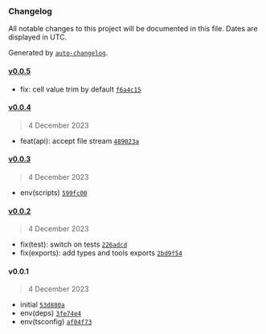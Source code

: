 ### Changelog

All notable changes to this project will be documented in this file. Dates are displayed in UTC.

Generated by [`auto-changelog`](https://github.com/CookPete/auto-changelog).

#### [v0.0.5](https://github.com/wmakeev/xlsx-to-csv/compare/v0.0.4...v0.0.5)

- fix:  cell value trim by default [`f6a4c15`](https://github.com/wmakeev/xlsx-to-csv/commit/f6a4c15bf1fd527338ed73d14d5eb8fc78188d40)

#### [v0.0.4](https://github.com/wmakeev/xlsx-to-csv/compare/v0.0.3...v0.0.4)

> 4 December 2023

- feat(api): accept file stream [`489023a`](https://github.com/wmakeev/xlsx-to-csv/commit/489023a675de0e11306084c7ad5bc666e1c7cb18)

#### [v0.0.3](https://github.com/wmakeev/xlsx-to-csv/compare/v0.0.2...v0.0.3)

> 4 December 2023

- env(scripts) [`599fc00`](https://github.com/wmakeev/xlsx-to-csv/commit/599fc0010763762255a9b2a02af7568e7a71117e)

#### [v0.0.2](https://github.com/wmakeev/xlsx-to-csv/compare/v0.0.1...v0.0.2)

> 4 December 2023

- fix(test): switch on tests [`226adcd`](https://github.com/wmakeev/xlsx-to-csv/commit/226adcd9f52e14eee46f0001eee54aaaea789c72)
- fix(exports): add types and tools exports [`2bd9f54`](https://github.com/wmakeev/xlsx-to-csv/commit/2bd9f541f2778d8ea656dd0067f3ae915cb65ed8)

#### v0.0.1

> 4 December 2023

- initial [`53d880a`](https://github.com/wmakeev/xlsx-to-csv/commit/53d880ae405de1a15af86824253a31b7a969f614)
- env(deps) [`3fe74e4`](https://github.com/wmakeev/xlsx-to-csv/commit/3fe74e4f49279999da81bccba83e6272e3dc6e4b)
- env(tsconfig) [`af04f73`](https://github.com/wmakeev/xlsx-to-csv/commit/af04f7386abd51e129375f6ced31da460ad7de04)
